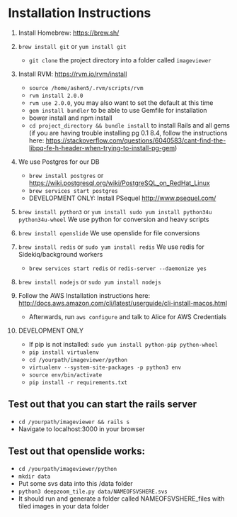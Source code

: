 # Installation Instructions

1. Install Homebrew: https://brew.sh/
2. `brew install git` or `yum install git`
   * `git clone` the project directory into a folder called `imageviewer`
3. Install RVM: https://rvm.io/rvm/install
	 * `source /home/ashen5/.rvm/scripts/rvm`
	 * `rvm install 2.0.0`
	 * `rvm use 2.0.0`, you may also want to set the default at this time
	 * `gem install bundler` to be able to use Gemfile for installation
	 * bower install and npm install
	 * `cd project_directory && bundle install` to install Rails and all gems (if you are having trouble installing pg 0.1 8.4, follow the instructions here: https://stackoverflow.com/questions/6040583/cant-find-the-libpq-fe-h-header-when-trying-to-install-pg-gem)
	 
4. We use Postgres for our DB
	 * `brew install postgres` or https://wiki.postgresql.org/wiki/PostgreSQL_on_RedHat_Linux
	 * `brew services start postgres` 
	 * DEVELOPMENT ONLY: Install PSequel http://www.psequel.com/
5. `brew install python3` or `yum install sudo yum install python34u python34u-wheel` We use python for conversion and heavy scripts
6. `brew install openslide` We use openslide for file conversions
7. `brew install redis` or `sudo yum install redis` We use redis for Sidekiq/background workers
	 * `brew services start redis` or `redis-server --daemonize yes`
8. `brew install nodejs` or `sudo yum install nodejs`
9. Follow the AWS Installation instructions here: http://docs.aws.amazon.com/cli/latest/userguide/cli-install-macos.html
	 * Afterwards, run `aws configure` and talk to Alice for AWS Credentials
10. DEVELOPMENT ONLY 
	 * If pip is not installed: `sudo yum install python-pip python-wheel`
	 * `pip install virtualenv`  
	 * `cd /yourpath/imageviewer/python`
	 * `virtualenv --system-site-packages -p python3 env`
	 * `source env/bin/activate`
	 * `pip install -r requirements.txt`

## Test out that you can start the rails server
* `cd /yourpath/imageviewer && rails s`
* Navigate to localhost:3000 in your browser

## Test out that openslide works: 
* `cd /yourpath/imageviewer/python`
* `mkdir data`
* Put some svs data into this /data folder
* `python3 deepzoom_tile.py data/NAMEOFSVSHERE.svs`
* It should run and generate a folder called NAMEOFSVSHERE_files with tiled images in your data folder
